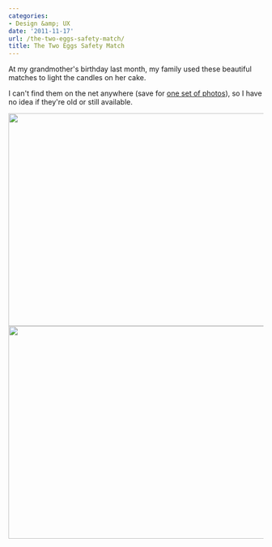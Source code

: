 ```yaml
---
categories:
- Design &amp; UX
date: '2011-11-17'
url: /the-two-eggs-safety-match/
title: The Two Eggs Safety Match
---
```


At my grandmother's birthday last month, my family used these beautiful matches to light the candles on her cake.

I can't find them on the net anywhere (save for <a href="http://radka.tezaur.net/photo/zapalky/">one set of photos</a>), so I have no idea if they're old or still available.

<img src="https://gomakethings.com/wp-content/uploads/2011/09/DSC03064.jpg" alt="" title="DSC03064" width="560" height="420" class="aligncenter size-full wp-image-1221" />

<img src="https://gomakethings.com/wp-content/uploads/2011/09/DSC03065.jpg" alt="" title="DSC03065" width="560" height="420" class="aligncenter size-full wp-image-1220" />